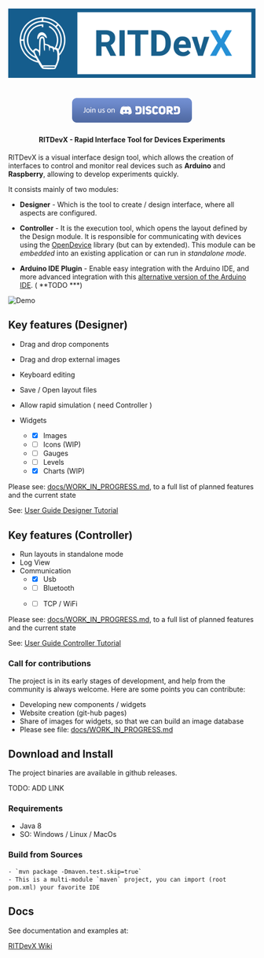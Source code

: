 <h1 align="center">
  <br>
  <img src="docs/images/logo.svg" alt="RITDevX">
  <br>
<!--
  <img src="https://img.shields.io/npm/l/stegcloak?style=plastic" />
  <a href="https://www.npmjs.com/package/stegcloak"> <img src="https://img.shields.io/npm/v/stegcloak?style=plastic" /> </a>
  <img src="https://badgen.net/badge/icon/terminal?icon=terminal&label" />
  <img src="https://img.shields.io/badge/code_style-standard-brightgreen.svg" />
-->	  
  <br>
  <a href="https://discord.gg/PKDxGQ" target="_blank"><img src="docs/images/discord.png" /></a>
</h1>
<h4 align="center">RITDevX - Rapid Interface Tool for Devices Experiments</h4>

RITDevX is a visual interface design tool, which allows the creation of interfaces to control and monitor real devices such as **Arduino** and **Raspberry**, allowing to develop experiments quickly.

It consists mainly of two modules:

- **Designer** - Which is the tool to create / design interface, where all aspects are configured.

- **Controller** - It is the execution tool, which opens the layout defined by the Design module. It is responsible for communicating with devices using the [OpenDevice](https://github.com/OpenDevice/opendevice-lib-arduino) library (but can by extended). 
  This module can be *embedded* into an existing application or can run in *standalone mode*.

- **Arduino IDE Plugin** - Enable easy integration with the Arduino IDE, and more advanced integration with this [alternative version of the Arduino IDE](https://github.com/ricardojlrufino/Arduino/releases).  ( **TODO ***)

  

![Demo](/media/ricardo/Dados/Workspace/Arduino/RITDevX-Project/docs/images/intro.gif)

## Key features (Designer)

- Drag and drop components

- Drag and drop external images

- Keyboard editing

- Save / Open layout files

- Allow rapid simulation ( need Controller )

- Widgets

  - - [x] Images

  - - [ ] Icons (WIP)
  - - [ ] Gauges 
  - - [ ] Levels 
  - - [x] Charts (WIP)

Please see: [docs/WORK_IN_PROGRESS.md](docs/WORK_IN_PROGRESS.md), to a full list of planned features and the current state

See:  [User Guide Designer Tutorial](https://opendevice.atlassian.net/wiki/spaces/RITDevX/pages/1581908126/User+Guide)

## Key features (Controller)

- Run layouts in standalone mode
- Log View
- Communication
  - - [x] Usb
  - - [ ] Bluetooth
  - - [ ] TCP / WiFi



Please see: [docs/WORK_IN_PROGRESS.md](docs/WORK_IN_PROGRESS.md), to a full list of planned features and the current state

See:  [User Guide Controller Tutorial](https://opendevice.atlassian.net/wiki/spaces/RITDevX/pages/1581908143/User+Guide+Controller)

### Call for contributions

The project is in its early stages of development, and help from the community is always welcome.
Here are some points you can contribute:

- Developing new components / widgets
- Website creation (git-hub pages)
- Share of images for widgets, so that we can build an image database
- Please see file: [docs/WORK_IN_PROGRESS.md](docs/WORK_IN_PROGRESS.md)



## Download and Install

The project binaries are available in github releases.

TODO: ADD LINK



### Requirements

- Java 8
- SO: Windows / Linux / MacOs

### Build from Sources

	- `mvn package -Dmaven.test.skip=true`
	- This is a multi-module `maven` project, you can import (root pom.xml) your favorite IDE

## Docs

See documentation and examples at:

[RITDevX Wiki](https://opendevice.atlassian.net/wiki/spaces/RITDevX)